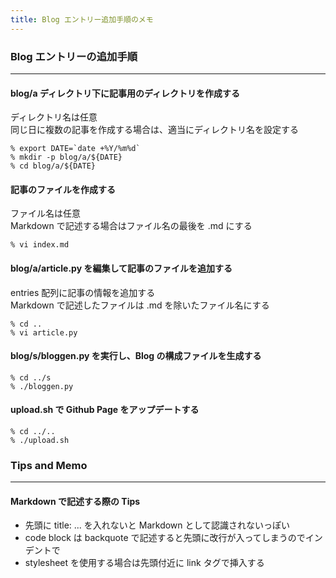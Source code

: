 ```yaml
---
title: Blog エントリー追加手順のメモ
---
```

<link rel="stylesheet" href="../common.css" type="text/css" />

### Blog エントリーの追加手順
--------

#### blog/a ディレクトリ下に記事用のディレクトリを作成する

ディレクトリ名は任意  
同じ日に複数の記事を作成する場合は、適当にディレクトリ名を設定する

    % export DATE=`date +%Y/%m%d`
    % mkdir -p blog/a/${DATE}
    % cd blog/a/${DATE}

#### 記事のファイルを作成する

ファイル名は任意  
Markdown で記述する場合はファイル名の最後を .md にする
    
    % vi index.md

#### blog/a/article.py を編集して記事のファイルを追加する

entries 配列に記事の情報を追加する  
Markdown で記述したファイルは .md を除いたファイル名にする
    
    % cd ..
    % vi article.py

#### blog/s/bloggen.py を実行し、Blog の構成ファイルを生成する

    % cd ../s
    % ./bloggen.py

#### upload.sh で Github Page をアップデートする

    % cd ../..
    % ./upload.sh

### Tips and Memo
--------

#### Markdown で記述する際の Tips

* 先頭に title: ... を入れないと Markdown として認識されないっぽい
* code block は backquote で記述すると先頭に改行が入ってしまうのでインデントで
* stylesheet を使用する場合は先頭付近に link タグで挿入する

